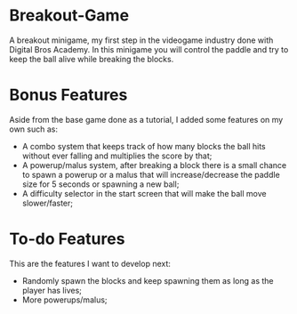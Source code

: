 # Breakout-Game

A breakout minigame, my first step in the videogame industry done with Digital Bros Academy.
In this minigame you will control the paddle and try to keep the ball alive while breaking the blocks.

# Bonus Features
Aside from the base game done as a tutorial, I added some features on my own such as:

- A combo system that keeps track of how many blocks the ball hits without ever falling and multiplies the score by that;
- A powerup/malus system, after breaking a block there is a small chance to spawn a powerup or a malus that will increase/decrease the paddle size for 5 seconds or spawning a new ball;
- A difficulty selector in the start screen that will make the ball move slower/faster;

# To-do Features
This are the features I want to develop next:

- Randomly spawn the blocks and keep spawning them as long as the player has lives;
- More powerups/malus;

